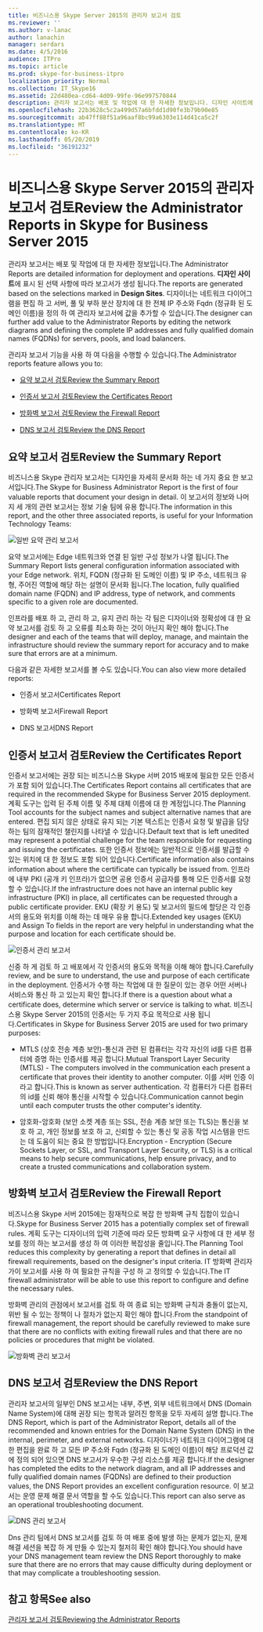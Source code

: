 ```yaml
---
title: 비즈니스용 Skype Server 2015의 관리자 보고서 검토
ms.reviewer: ''
ms.author: v-lanac
author: lanachin
manager: serdars
ms.date: 4/5/2016
audience: ITPro
ms.topic: article
ms.prod: skype-for-business-itpro
localization_priority: Normal
ms.collection: IT_Skype16
ms.assetid: 22d480ea-cd64-4d09-99fe-96e997570844
description: 관리자 보고서는 배포 및 작업에 대 한 자세한 정보입니다. 디자인 사이트에 표시 된 선택 사항에 따라 보고서가 생성 됩니다. 디자이너는 네트워크 다이어그램을 편집 하 고 서버, 풀 및 부하 분산 장치에 대 한 전체 IP 주소와 Fqdn (정규화 된 도메인 이름)을 정의 하 여 관리자 보고서에 값을 추가할 수 있습니다.
ms.openlocfilehash: 22b3628c5c2a499d57a6bfdd1d90fe3b79b90e85
ms.sourcegitcommit: ab47ff88f51a96aaf8bc99a6303e114d41ca5c2f
ms.translationtype: MT
ms.contentlocale: ko-KR
ms.lasthandoff: 05/20/2019
ms.locfileid: "36191232"
---
```

# <a name="review-the-administrator-reports-in-skype-for-business-server-2015"></a><span data-ttu-id="93df6-105">비즈니스용 Skype Server 2015의 관리자 보고서 검토</span><span class="sxs-lookup"><span data-stu-id="93df6-105">Review the Administrator Reports in Skype for Business Server 2015</span></span>

<span data-ttu-id="93df6-106">관리자 보고서는 배포 및 작업에 대 한 자세한 정보입니다.</span><span class="sxs-lookup"><span data-stu-id="93df6-106">The Administrator Reports are detailed information for deployment and operations.</span></span> <span data-ttu-id="93df6-107">**디자인 사이트**에 표시 된 선택 사항에 따라 보고서가 생성 됩니다.</span><span class="sxs-lookup"><span data-stu-id="93df6-107">The reports are generated based on the selections marked in **Design Sites**.</span></span> <span data-ttu-id="93df6-108">디자이너는 네트워크 다이어그램을 편집 하 고 서버, 풀 및 부하 분산 장치에 대 한 전체 IP 주소와 Fqdn (정규화 된 도메인 이름)을 정의 하 여 관리자 보고서에 값을 추가할 수 있습니다.</span><span class="sxs-lookup"><span data-stu-id="93df6-108">The designer can further add value to the Administrator Reports by editing the network diagrams and defining the complete IP addresses and fully qualified domain names (FQDNs) for servers, pools, and load balancers.</span></span>

<span data-ttu-id="93df6-109">관리자 보고서 기능을 사용 하 여 다음을 수행할 수 있습니다.</span><span class="sxs-lookup"><span data-stu-id="93df6-109">The Administrator reports feature allows you to:</span></span>

- [<span data-ttu-id="93df6-110">요약 보고서 검토</span><span class="sxs-lookup"><span data-stu-id="93df6-110">Review the Summary Report</span></span>](review-the-administrator-reports.md#Summary_report)

- [<span data-ttu-id="93df6-111">인증서 보고서 검토</span><span class="sxs-lookup"><span data-stu-id="93df6-111">Review the Certificates Report</span></span>](review-the-administrator-reports.md#Certificates_Report)

- [<span data-ttu-id="93df6-112">방화벽 보고서 검토</span><span class="sxs-lookup"><span data-stu-id="93df6-112">Review the Firewall Report</span></span>](review-the-administrator-reports.md#Firewall_report)

- [<span data-ttu-id="93df6-113">DNS 보고서 검토</span><span class="sxs-lookup"><span data-stu-id="93df6-113">Review the DNS Report</span></span>](review-the-administrator-reports.md#DNS_Report)

## <a name="review-the-summary-report"></a><span data-ttu-id="93df6-114">요약 보고서 검토</span><span class="sxs-lookup"><span data-stu-id="93df6-114">Review the Summary Report</span></span>
<span data-ttu-id="93df6-115"><a name="Summary_report"> </a></span><span class="sxs-lookup"><span data-stu-id="93df6-115"></span></span>

<span data-ttu-id="93df6-116">비즈니스용 Skype 관리자 보고서는 디자인을 자세히 문서화 하는 네 가지 중요 한 보고서입니다.</span><span class="sxs-lookup"><span data-stu-id="93df6-116">The Skype for Business Administrator Report is the first of four valuable reports that document your design in detail.</span></span> <span data-ttu-id="93df6-117">이 보고서의 정보와 나머지 세 개의 관련 보고서는 정보 기술 팀에 유용 합니다.</span><span class="sxs-lookup"><span data-stu-id="93df6-117">The information in this report, and the other three associated reports, is useful for your Information Technology Teams:</span></span>

![일반 요약 관리 보고서](../../media/General_Summary_Report_Admin_Report.png)

<span data-ttu-id="93df6-119">요약 보고서에는 Edge 네트워크와 연결 된 일반 구성 정보가 나열 됩니다.</span><span class="sxs-lookup"><span data-stu-id="93df6-119">The Summary Report lists general configuration information associated with your Edge network.</span></span> <span data-ttu-id="93df6-120">위치, FQDN (정규화 된 도메인 이름) 및 IP 주소, 네트워크 유형, 주어진 역할에 해당 하는 설명이 문서화 됩니다.</span><span class="sxs-lookup"><span data-stu-id="93df6-120">The location, fully qualified domain name (FQDN) and IP address, type of network, and comments specific to a given role are documented.</span></span>

<span data-ttu-id="93df6-121">인프라를 배포 하 고, 관리 하 고, 유지 관리 하는 각 팀은 디자이너와 정확성에 대 한 요약 보고서를 검토 하 고 오류를 최소화 하는 것이 아닌지 확인 해야 합니다.</span><span class="sxs-lookup"><span data-stu-id="93df6-121">The designer and each of the teams that will deploy, manage, and maintain the infrastructure should review the summary report for accuracy and to make sure that errors are at a minimum.</span></span>

<span data-ttu-id="93df6-122">다음과 같은 자세한 보고서를 볼 수도 있습니다.</span><span class="sxs-lookup"><span data-stu-id="93df6-122">You can also view more detailed reports:</span></span>

- <span data-ttu-id="93df6-123">인증서 보고서</span><span class="sxs-lookup"><span data-stu-id="93df6-123">Certificates Report</span></span>

- <span data-ttu-id="93df6-124">방화벽 보고서</span><span class="sxs-lookup"><span data-stu-id="93df6-124">Firewall Report</span></span>

- <span data-ttu-id="93df6-125">DNS 보고서</span><span class="sxs-lookup"><span data-stu-id="93df6-125">DNS Report</span></span>

## <a name="review-the-certificates-report"></a><span data-ttu-id="93df6-126">인증서 보고서 검토</span><span class="sxs-lookup"><span data-stu-id="93df6-126">Review the Certificates Report</span></span>
<span data-ttu-id="93df6-127"><a name="Certificates_Report"> </a></span><span class="sxs-lookup"><span data-stu-id="93df6-127"></span></span>

<span data-ttu-id="93df6-128">인증서 보고서에는 권장 되는 비즈니스용 Skype 서버 2015 배포에 필요한 모든 인증서가 포함 되어 있습니다.</span><span class="sxs-lookup"><span data-stu-id="93df6-128">The Certificates Report contains all certificates that are required in the recommended Skype for Business Server 2015 deployment.</span></span> <span data-ttu-id="93df6-129">계획 도구는 입력 된 주체 이름 및 주체 대체 이름에 대 한 계정입니다.</span><span class="sxs-lookup"><span data-stu-id="93df6-129">The Planning Tool accounts for the subject names and subject alternative names that are entered.</span></span> <span data-ttu-id="93df6-130">편집 되지 않은 상태로 유지 되는 기본 텍스트는 인증서 요청 및 발급을 담당 하는 팀의 잠재적인 챌린지를 나타낼 수 있습니다.</span><span class="sxs-lookup"><span data-stu-id="93df6-130">Default text that is left unedited may represent a potential challenge for the team responsible for requesting and issuing the certificates.</span></span> <span data-ttu-id="93df6-131">또한 인증서 정보에는 일반적으로 인증서를 발급할 수 있는 위치에 대 한 정보도 포함 되어 있습니다.</span><span class="sxs-lookup"><span data-stu-id="93df6-131">Certificate information also contains information about where the certificate can typically be issued from.</span></span> <span data-ttu-id="93df6-132">인프라에 내부 PKI (공개 키 인프라)가 없으면 공용 인증서 공급자를 통해 모든 인증서를 요청할 수 있습니다.</span><span class="sxs-lookup"><span data-stu-id="93df6-132">If the infrastructure does not have an internal public key infrastructure (PKI) in place, all certificates can be requested through a public certificate provider.</span></span> <span data-ttu-id="93df6-133">EKU (확장 키 용도) 및 보고서의 필드에 할당은 각 인증서의 용도와 위치를 이해 하는 데 매우 유용 합니다.</span><span class="sxs-lookup"><span data-stu-id="93df6-133">Extended key usages (EKU) and Assign To fields in the report are very helpful in understanding what the purpose and location for each certificate should be.</span></span>

![인증서 관리 보고서](../../media/Certificates_Report_Admin_Report.png)

<span data-ttu-id="93df6-135">신중 하 게 검토 하 고 배포에서 각 인증서의 용도와 목적을 이해 해야 합니다.</span><span class="sxs-lookup"><span data-stu-id="93df6-135">Carefully review, and be sure to understand, the use and purpose of each certificate in the deployment.</span></span> <span data-ttu-id="93df6-136">인증서가 수행 하는 작업에 대 한 질문이 있는 경우 어떤 서버나 서비스와 통신 하 고 있는지 확인 합니다.</span><span class="sxs-lookup"><span data-stu-id="93df6-136">If there is a question about what a certificate does, determine which server or service is talking to what.</span></span> <span data-ttu-id="93df6-137">비즈니스용 Skype Server 2015의 인증서는 두 가지 주요 목적으로 사용 됩니다.</span><span class="sxs-lookup"><span data-stu-id="93df6-137">Certificates in Skype for Business Server 2015 are used for two primary purposes:</span></span>

- <span data-ttu-id="93df6-138">MTLS (상호 전송 계층 보안)-통신과 관련 된 컴퓨터는 각각 자신의 id를 다른 컴퓨터에 증명 하는 인증서를 제공 합니다.</span><span class="sxs-lookup"><span data-stu-id="93df6-138">Mutual Transport Layer Security (MTLS) - The computers involved in the communication each present a certificate that proves their identity to another computer.</span></span> <span data-ttu-id="93df6-139">이를 서버 인증 이라고 합니다.</span><span class="sxs-lookup"><span data-stu-id="93df6-139">This is known as server authentication.</span></span> <span data-ttu-id="93df6-140">각 컴퓨터가 다른 컴퓨터의 id를 신뢰 해야 통신을 시작할 수 있습니다.</span><span class="sxs-lookup"><span data-stu-id="93df6-140">Communication cannot begin until each computer trusts the other computer's identity.</span></span>

- <span data-ttu-id="93df6-141">암호화-암호화 (보안 소켓 계층 또는 SSL, 전송 계층 보안 또는 TLS)는 통신을 보호 하 고, 개인 정보를 보호 하 고, 신뢰할 수 있는 통신 및 공동 작업 시스템을 만드는 데 도움이 되는 중요 한 방법입니다.</span><span class="sxs-lookup"><span data-stu-id="93df6-141">Encryption - Encryption (Secure Sockets Layer, or SSL, and Transport Layer Security, or TLS) is a critical means to help secure communications, help ensure privacy, and to create a trusted communications and collaboration system.</span></span>

## <a name="review-the-firewall-report"></a><span data-ttu-id="93df6-142">방화벽 보고서 검토</span><span class="sxs-lookup"><span data-stu-id="93df6-142">Review the Firewall Report</span></span>
<span data-ttu-id="93df6-143"><a name="Firewall_report"> </a></span><span class="sxs-lookup"><span data-stu-id="93df6-143"></span></span>

<span data-ttu-id="93df6-144">비즈니스용 Skype 서버 2015에는 잠재적으로 복잡 한 방화벽 규칙 집합이 있습니다.</span><span class="sxs-lookup"><span data-stu-id="93df6-144">Skype for Business Server 2015 has a potentially complex set of firewall rules.</span></span> <span data-ttu-id="93df6-145">계획 도구는 디자이너의 입력 기준에 따라 모든 방화벽 요구 사항에 대 한 세부 정보를 정의 하는 보고서를 생성 하 여 이러한 복잡성을 줄입니다.</span><span class="sxs-lookup"><span data-stu-id="93df6-145">The Planning Tool reduces this complexity by generating a report that defines in detail all firewall requirements, based on the designer's input criteria.</span></span> <span data-ttu-id="93df6-146">IT 방화벽 관리자가이 보고서를 사용 하 여 필요한 규칙을 구성 하 고 정의할 수 있습니다.</span><span class="sxs-lookup"><span data-stu-id="93df6-146">The IT firewall administrator will be able to use this report to configure and define the necessary rules.</span></span>

<span data-ttu-id="93df6-147">방화벽 관리의 관점에서 보고서를 검토 하 여 종료 되는 방화벽 규칙과 충돌이 없는지, 위반 될 수 있는 정책이 나 절차가 없는지 확인 해야 합니다.</span><span class="sxs-lookup"><span data-stu-id="93df6-147">From the standpoint of firewall management, the report should be carefully reviewed to make sure that there are no conflicts with exiting firewall rules and that there are no policies or procedures that might be violated.</span></span>

![방화벽 관리 보고서](../../media/Firewall_Report_Admin_Report.png)

## <a name="review-the-dns-report"></a><span data-ttu-id="93df6-149">DNS 보고서 검토</span><span class="sxs-lookup"><span data-stu-id="93df6-149">Review the DNS Report</span></span>
<span data-ttu-id="93df6-150"><a name="DNS_Report"> </a></span><span class="sxs-lookup"><span data-stu-id="93df6-150"></span></span>

<span data-ttu-id="93df6-151">관리자 보고서의 일부인 DNS 보고서는 내부, 주변, 외부 네트워크에서 DNS (Domain Name System)에 대해 권장 되는 항목과 알려진 항목을 모두 자세히 설명 합니다.</span><span class="sxs-lookup"><span data-stu-id="93df6-151">The DNS Report, which is part of the Administrator Report, details all of the recommended and known entries for the Domain Name System (DNS) in the internal, perimeter, and external networks.</span></span> <span data-ttu-id="93df6-152">디자이너가 네트워크 다이어그램에 대 한 편집을 완료 하 고 모든 IP 주소와 Fqdn (정규화 된 도메인 이름)이 해당 프로덕션 값에 정의 되어 있으면 DNS 보고서가 우수한 구성 리소스를 제공 합니다.</span><span class="sxs-lookup"><span data-stu-id="93df6-152">If the designer has completed the edits to the network diagram, and all IP addresses and fully qualified domain names (FQDNs) are defined to their production values, the DNS Report provides an excellent configuration resource.</span></span> <span data-ttu-id="93df6-153">이 보고서는 운영 문제 해결 문서 역할을 할 수도 있습니다.</span><span class="sxs-lookup"><span data-stu-id="93df6-153">This report can also serve as an operational troubleshooting document.</span></span>

![DNS 관리 보고서](../../media/DNS_Report_Admin_Report.png)

<span data-ttu-id="93df6-155">Dns 관리 팀에서 DNS 보고서를 검토 하 여 배포 중에 발생 하는 문제가 없는지, 문제 해결 세션을 복잡 하 게 만들 수 있는지 철저히 확인 해야 합니다.</span><span class="sxs-lookup"><span data-stu-id="93df6-155">You should have your DNS management team review the DNS Report thoroughly to make sure that there are no errors that may cause difficulty during deployment or that may complicate a troubleshooting session.</span></span>

## <a name="see-also"></a><span data-ttu-id="93df6-156">참고 항목</span><span class="sxs-lookup"><span data-stu-id="93df6-156">See also</span></span>
<span data-ttu-id="93df6-157"><a name="DNS_Report"> </a></span><span class="sxs-lookup"><span data-stu-id="93df6-157"></span></span>

[<span data-ttu-id="93df6-158">관리자 보고서 검토</span><span class="sxs-lookup"><span data-stu-id="93df6-158">Reviewing the Administrator Reports</span></span>](https://technet.microsoft.com/library/1dee56a9-a033-4201-9765-e3469bd7d3e3.aspx)
